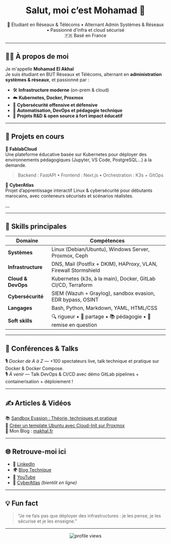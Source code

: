 <h1 align="center">Salut, moi c’est Mohamad 👋</h1>

<p align="center">
  🚀 Étudiant en Réseaux & Télécoms • Alternant Admin Systèmes & Réseaux • Passionné d'infra et cloud sécurisé<br>
  🇫🇷 Basé en France
</p>

---

## 👨‍💻 À propos de moi

Je m'appelle **Mohamad El Akhal**  
Je suis étudiant en BUT Réseaux et Télécoms, alternant en **administration systèmes & réseaux**, et passionné par :

- 🛠️ **Infrastructure moderne** (on-prem & cloud)
- ☁️ **Kubernetes, Docker, Proxmox**
- 🔐 **Cybersécurité offensive et défensive**
- 🧠 **Automatisation, DevOps et pédagogie technique**
- 🧪 **Projets R&D & open source à fort impact éducatif**

---

## 🔭 Projets en cours

🧰 **FablabCloud**  
Une plateforme éducative basée sur Kubernetes pour déployer des environnements pédagogiques (Jupyter, VS Code, PostgreSQL...) à la demande.  
> Backend : FastAPI • Frontend : Next.js • Orchestration : K3s + GitOps

📡 **CyberAtlas**  
Projet d’apprentissage interactif Linux & cybersécurité pour débutants marocains, avec conteneurs sécurisés et scénarios réalistes.

***...***

---

## 🧠 Skills principales

| Domaine            | Compétences |
|--------------------|-------------|
| **Systèmes**       | Linux (Debian/Ubuntu), Windows Server, Proxmox, Ceph |
| **Infrastructure** | DNS, Mail (Postfix + DKIM), HAProxy, VLAN, Firewall Stormshield |
| **Cloud & DevOps** | Kubernetes (k3s, à la main), Docker, GitLab CI/CD, Terraform |
| **Cybersécurité**  | SIEM (Wazuh + Graylog), sandbox evasion, EDR bypass, OSINT |
| **Langages**       | Bash, Python, Markdown, YAML, HTML/CSS |
| **Soft skills**    | 🔍 rigueur • 🤝 partage • 📚 pédagogie • 🔄 remise en question |

---

## 📢 Conférences & Talks

🎙️ *Docker de A à Z* — +100 spectateurs live, talk technique et pratique sur Docker & Docker Compose.  
🎙️ *À venir* — Talk DevOps & CI/CD avec démo GitLab pipelines + containerisation + déploiement !

---

## ✍️ Articles & Vidéos

📚 [Sandbox Evasion : Théorie, techniques et pratique](https://www.linkedin.com/posts/tutanka01_sandbox-evasion-th%C3%A9orie-techniques-et-pratique-activity-abcdef123456)  
🎥 [Créer un template Ubuntu avec Cloud-Init sur Proxmox](https://www.youtube.com/watch?v=abcdefghij)  
🧠 Mon Blog : [makhal.fr](https://makhal.fr)  

---

## 🌐 Retrouve-moi ici

- 💼 [LinkedIn](https://www.linkedin.com/in/mohamad-el-akhal-8b8319221/)
- 🌍 [Blog Technique](https://makhal.fr)
- 🧠 [YouTube](https://www.youtube.com/@makhalX)
- 🧪 [CyberAtlas](https://cyberatlas.dev) *(bientôt en ligne)*

---

## 💡 Fun fact

> “Je ne fais pas que déployer des infrastructures : je les pense, je les sécurise et je les enseigne.”

---

<p align="center">
  <img src="https://komarev.com/ghpvc/?username=Tutanka01&label=Profil+views" alt="profile views" />
</p>
